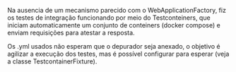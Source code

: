 Na ausencia de um mecanismo parecido com o WebApplicationFactory, fiz os testes de integração funcionando por meio do Testconteiners, que iniciam automaticamente um conjunto de conteiners (docker compose) e enviam requisições para atestar a resposta.

Os .yml usados não esperam que o depurador seja anexado, o objetivo é agilizar a execução dos testes, mas é possível configurar para esperar (veja a classe TestcontainerFixture).


